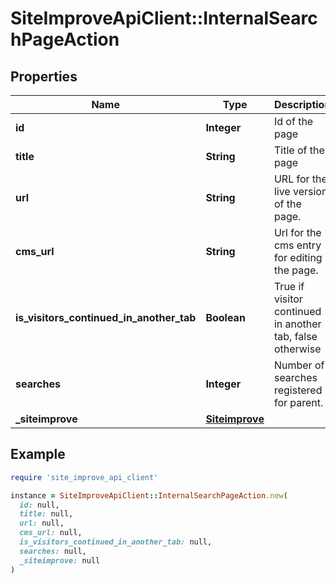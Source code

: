# SiteImproveApiClient::InternalSearchPageAction

## Properties

| Name | Type | Description | Notes |
| ---- | ---- | ----------- | ----- |
| **id** | **Integer** | Id of the page |  |
| **title** | **String** | Title of the page | [optional] |
| **url** | **String** | URL for the live version of the page. | [optional] |
| **cms_url** | **String** | Url for the cms entry for editing the page. | [optional] |
| **is_visitors_continued_in_another_tab** | **Boolean** | True if visitor continued in another tab, false otherwise |  |
| **searches** | **Integer** | Number of searches registered for parent. | [optional] |
| **_siteimprove** | [**Siteimprove**](Siteimprove.md) |  | [optional] |

## Example

```ruby
require 'site_improve_api_client'

instance = SiteImproveApiClient::InternalSearchPageAction.new(
  id: null,
  title: null,
  url: null,
  cms_url: null,
  is_visitors_continued_in_another_tab: null,
  searches: null,
  _siteimprove: null
)
```

